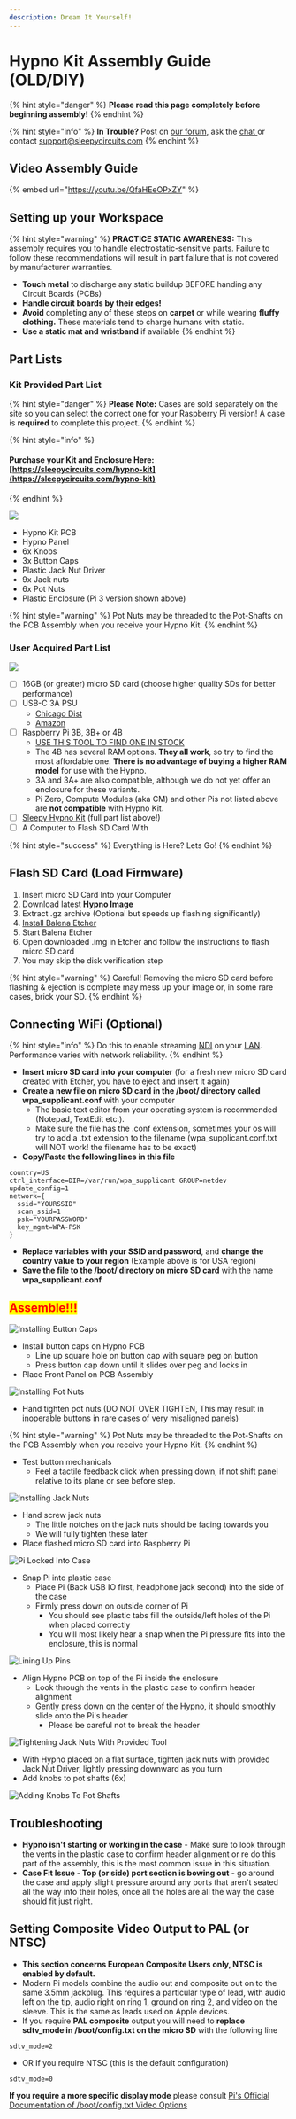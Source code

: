```yaml
---
description: Dream It Yourself!
---
```


# Hypno Kit Assembly Guide (OLD/DIY)

{% hint style="danger" %}
**Please read this page completely before beginning assembly!**
{% endhint %}

{% hint style="info" %}
**In Trouble?** Post on [our forum](https://forum.sleepycircuits.com), ask the [chat ](https://forum.sleepycircuits.com/t/new-beta-chat-room-via-matrix/554)or contact support@sleepycircuits.com
{% endhint %}

## Video Assembly Guide

{% embed url="https://youtu.be/QfaHEeOPxZY" %}

## Setting up your Workspace

{% hint style="warning" %}
**PRACTICE STATIC AWARENESS:** This assembly requires you to handle electrostatic-sensitive parts. Failure to follow these recommendations will result in part failure that is not covered by manufacturer warranties.

* **Touch metal** to discharge any static buildup BEFORE handing any Circuit Boards (PCBs)
* **Handle circuit boards by their edges!**
* **Avoid** completing any of these steps on **carpet** or while wearing **fluffy clothing.** These materials tend to charge humans with static.
* **Use a static mat and wristband** if available
{% endhint %}

## Part Lists

### **Kit Provided Part List**

{% hint style="danger" %}
**Please Note:** Cases are sold separately on the site so you can select the correct one for your Raspberry Pi version! A case is **required** to complete this project.
{% endhint %}

{% hint style="info" %}
#### Purchase your Kit and Enclosure Here: [https://sleepycircuits.com/hypno-kit](https://sleepycircuits.com/hypno-kit)
{% endhint %}

![](../.gitbook/assets/_1006009.jpg)

* Hypno Kit PCB&#x20;
* Hypno Panel
* 6x Knobs
* 3x Button Caps
* Plastic Jack Nut Driver&#x20;
* 9x Jack nuts&#x20;
* 6x Pot Nuts
* Plastic Enclosure (Pi 3 version shown above)

{% hint style="warning" %}
Pot Nuts may be threaded to the Pot-Shafts on the PCB Assembly when you receive your Hypno Kit.&#x20;
{% endhint %}

### User Acquired Part List

![](../.gitbook/assets/_1006019-2.jpg)

* [ ] 16GB (or greater) micro SD card (choose higher quality SDs for better performance)
* [ ] USB-C 3A PSU&#x20;
  * [Chicago Dist](https://chicagodist.com/products/raspberry-pi-4-psu-us-white?pr_prod_strat=copurchase\&pr_rec_pid=3855112208463\&pr_ref_pid=225528933\&pr_seq=uniform)
  * [Amazon](https://www.amazon.com/Raspberry-Model-Official-SC0218-Accessory/dp/B07Z8P61DQ/ref=sr_1_5?dchild=1\&keywords=Raspberry%2BPi%2B4%2BPower%2BSupply%2Bin%2BWhite\&qid=1632168811\&sr=8-5\&th=1)
* [ ] Raspberry Pi 3B, 3B+ or 4B
  * [USE THIS TOOL TO FIND ONE IN STOCK](https://rpilocator.com)
  * The 4B has several RAM options. **They all work**, so try to find the most affordable one. **There is no advantage of buying a higher RAM model** for use with the Hypno.
  * 3A and 3A+ are also compatible, although we do not yet offer an enclosure for these variants.
  * Pi Zero, Compute Modules (aka CM) and other Pis not listed above are **not compatible** with Hypno Ki&#x74;**.**
* [ ] [Sleepy Hypno Kit](https://sleepycircuits.com/hypno-kit) (full part list above!)
* [ ] A Computer to Flash SD Card With

{% hint style="success" %}
Everything is Here? Lets Go!
{% endhint %}

## Flash SD Card (Load Firmware)

1. Insert micro SD Card Into your Computer
2. Download latest [**Hypno Image**](../hypno/hypno-firmware.md#firmware-images)&#x20;
3. Extract .gz archive (Optional but speeds up flashing significantly)
4. [Install Balena Etcher](https://www.balena.io/etcher/)
5. Start Balena Etcher
6. Open downloaded .img in Etcher and follow the instructions to flash micro SD card
7. You may skip the disk verification step

{% hint style="warning" %}
Careful! Removing the micro SD card before flashing & ejection is complete may mess up your image or, in some rare cases, brick your SD.
{% endhint %}

## Connecting WiFi (Optional)

{% hint style="info" %}
Do this to enable streaming [NDI](https://ndi.tv/tools/#download-tools) on your [LAN](https://en.wikipedia.org/wiki/Local_area_network). Performance varies with network reliability.
{% endhint %}

* **Insert micro SD card into your computer** (for a fresh new micro SD card created with Etcher, you have to eject and insert it again)
* **Create a new file on micro SD card in the /boot/ directory called wpa\_supplicant.conf** with your computer
  * The basic text editor from your operating system is recommended (Notepad, TextEdit etc.).&#x20;
  * Make sure the file has the .conf extension, sometimes your os will try to add a .txt extension to the filename (wpa\_supplicant.conf.txt will NOT work! the filename has to be exact)
* **Copy/Paste the following lines in this file**&#x20;

```
country=US
ctrl_interface=DIR=/var/run/wpa_supplicant GROUP=netdev
update_config=1
network={
  ssid="YOURSSID"
  scan_ssid=1
  psk="YOURPASSWORD"
  key_mgmt=WPA-PSK
}
```

* **Replace variables with your SSID and password**, and **change the country value to your region** (Example above is for USA region)
* **Save the file to the /boot/ directory on micro SD card** with the name **wpa\_supplicant.conf**&#x20;

## <mark style="color:red;">**Assemble!!!**</mark>

![Installing Button Caps](<../.gitbook/assets/_1005964 (2).jpg>)

* Install button caps on Hypno PCB&#x20;
  * Line up square hole on button cap with square peg on button
  * Press button cap down until it slides over peg and locks in
* Place Front Panel on PCB Assembly&#x20;

![Installing Pot Nuts](../.gitbook/assets/_1005972.jpg)

* Hand tighten pot nuts (DO NOT OVER TIGHTEN, This may result in inoperable buttons in rare cases of very misaligned panels)

{% hint style="warning" %}
Pot Nuts may be threaded to the Pot-Shafts on the PCB Assembly when you receive your Hypno Kit.&#x20;
{% endhint %}

* Test button mechanicals
  * Feel a tactile feedback click when pressing down, if not shift panel relative to its plane or see before step.

![Installing Jack Nuts](../.gitbook/assets/_1005980.jpg)

* Hand screw jack nuts&#x20;
  * The little notches on the jack nuts should be facing towards you
  * We will fully tighten these later
* Place flashed micro SD card into Raspberry Pi

![Pi Locked Into Case](../.gitbook/assets/_1005988-2.jpg)

* Snap Pi into plastic case
  * Place Pi (Back USB IO first, headphone jack second) into the side of the case&#x20;
  * Firmly press down on outside corner of Pi
    * You should see plastic tabs fill the outside/left holes of the Pi when placed correctly&#x20;
    * You will most likely hear a snap when the Pi pressure fits into the enclosure, this is normal

![Lining Up Pins](../.gitbook/assets/_1005990.jpg)

* Align Hypno PCB on top of the Pi inside the enclosure&#x20;
  * Look through the vents in the plastic case to confirm header alignment
  * Gently press down on the center of the Hypno, it should smoothly slide onto the Pi's header
    * Please be careful not to break the header

![Tightening Jack Nuts With Provided Tool](../.gitbook/assets/_1005998-3.jpg)

* With Hypno placed on a flat surface, tighten  jack nuts with provided Jack Nut Driver, lightly pressing downward as you turn
* Add knobs to pot shafts (6x)

![Adding Knobs To Pot Shafts](../.gitbook/assets/_1006004-2.jpg)



## Troubleshooting

* **Hypno isn't starting or working in the case** - Make sure to look through the vents in the plastic case to confirm header alignment or re do this part of the assembly, this is the most common issue in this situation.
* **Case Fit Issue - Top (or side) port section is bowing out** - go around the case and apply slight pressure around any ports that aren't seated all the way into their holes, once all the holes are all the way the case should fit just right.

## Setting Composite Video Output to PAL (or NTSC)&#x20;

* **This section concerns European Composite Users only, NTSC is enabled by default.**
* Modern Pi models combine the audio out and composite out on to the same 3.5mm jackplug. This requires a particular type of lead, with audio left on the tip, audio right on ring 1, ground on ring 2, and video on the sleeve. This is the same as leads used on Apple devices.
* If you require **PAL composite** output you will need to **replace sdtv\_mode in /boot/config.txt on the micro SD** with the following line

```
sdtv_mode=2
```

* OR If you require NTSC (this is the default configuration)

```
sdtv_mode=0
```

**If you require a more specific display mode** please consult [Pi's Official Documentation of /boot/config.txt Video Options](https://www.raspberrypi.org/documentation/computers/config_txt.html#video-options)
